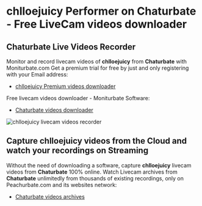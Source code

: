 # chlloejuicy Performer on Chaturbate - Free LiveCam videos downloader

## Chaturbate Live Videos Recorder

Monitor and record livecam videos of **chlloejuicy** from **Chaturbate** with Moniturbate.com
Get a premium trial for free by just and only registering with your Email address:
* [chlloejuicy Premium videos downloader](https://moniturbate.com/request-demo-licence-key.html)

Free livecam videos downloader - Moniturbate Software:
* [Chaturbate videos downloader](https://moniturbate.com/moniturbate-download-software.html)

![chlloejuicy livecam videos recorder](https://peachurnet.com/templates/moniturbate-software.png)


## Capture chlloejuicy videos from the Cloud and watch your recordings on Streaming

Without the need of downloading a software, capture **chlloejuicy** livecam videos from **Chaturbate** 100% online.
Watch Livecam archives from **Chaturbate** unlimitedly from thousands of existing recordings, only on Peachurbate.com and its websites network:
* [Chaturbate videos archives](https://peachurnet.com/)